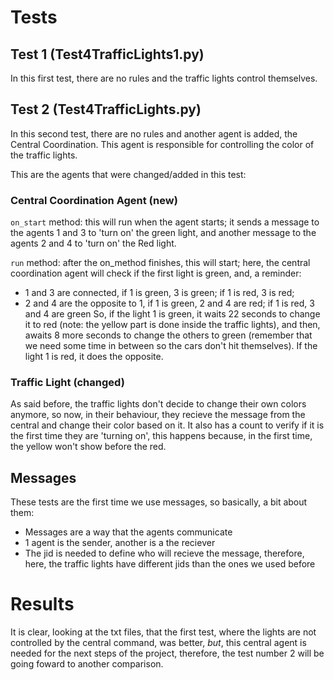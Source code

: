 # Tests
## Test 1 (Test4TrafficLights1.py)
In this first test, there are no rules and the traffic lights control themselves.

## Test 2 (Test4TrafficLights.py)
In this second test, there are no rules and another agent is added, the Central Coordination.
This agent is responsible for controlling the color of the traffic lights.

This are the agents that were changed/added in this test:

### Central Coordination Agent (new)
`on_start` method: this will run when the agent starts; it sends a message to the agents 1 and 3 to 'turn on' the green light, and another message to the agents 2 and 4 to 'turn on' the Red light.

`run` method: after the on_method finishes, this will start; here, the central coordination agent will check if the first light is green, and, a reminder:
- 1 and 3 are connected, if 1 is green, 3 is green; if 1 is red, 3 is red; 
- 2 and 4 are the opposite to 1, if 1 is green, 2 and 4 are red; if 1 is red, 3 and 4 are green
So, if the light 1 is green, it waits 22 seconds to change it to red (note: the yellow part is done inside the traffic lights), and then, awaits 8 more seconds to change the others to green (remember that we need some time in between so the cars don't hit themselves).
If the light 1 is red, it does the opposite.

### Traffic Light (changed)
As said before, the traffic lights don't decide to change their own colors anymore, so now, in their behaviour, they recieve the message from the central and change their color based on it. It also has a count to verify if it is the first time they are 'turning on', this happens because, in the first time, the yellow won't show before the red.

## Messages
These tests are the first time we use messages, so basically, a bit about them:
- Messages are a way that the agents communicate
- 1 agent is the sender, another is a the reciever
- The jid is needed to define who will recieve the message, therefore, here, the traffic lights have different jids than the ones we used before

# Results
It is clear, looking at the txt files, that the first test, where the lights 
are not controlled by the central command, was better, *but*, this central 
agent is needed for the next steps of the project, therefore, the test number 
2 will be going foward to another comparison.